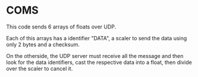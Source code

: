 # COMS
This code sends 6 arrays of floats over UDP. 

Each of this arrays has a identifier "DATA", a scaler to send the data using only 2 bytes and a checksum. 

On the otherside, the UDP server must receive all the message and then look for the data identifiers, 
cast the respective data into a float, then divide over the scaler to cancel it. 
